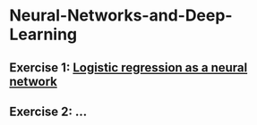 # Neural-Networks-and-Deep-Learning

## Exercise 1: [Logistic regression as a neural network](https://github.com/Amelet/Neural-Networks-and-Deep-Learning/blob/main/Logistic%20Regression%20as%20a%20Neural%20Network/readme.md)


## Exercise 2: ...
